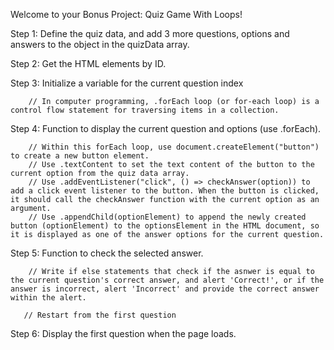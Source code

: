 Welcome to your Bonus Project: Quiz Game With Loops!

Step 1: Define the quiz data, and add 3 more questions, options and answers to the object in the quizData array.

Step 2: Get the HTML elements by ID.

Step 3: Initialize a variable for the current question index
  
        // In computer programming, .forEach loop (or for-each loop) is a control flow statement for traversing items in a collection.

Step 4: Function to display the current question and options (use .forEach).

        // Within this forEach loop, use document.createElement("button") to create a new button element.
        // Use .textContent to set the text content of the button to the current option from the quiz data array.
        // Use .addEventListener("click", () => checkAnswer(option)) to add a click event listener to the button. When the button is clicked, it should call the checkAnswer function with the current option as an argument.
        // Use .appendChild(optionElement) to append the newly created button (optionElement) to the optionsElement in the HTML document, so it is displayed as one of the answer options for the current question.

Step 5: Function to check the selected answer.

        // Write if else statements that check if the asnwer is equal to the current question's correct answer, and alert 'Correct!', or if the answer is incorrect, alert 'Incorrect' and provide the correct answer within the alert.

       // Restart from the first question

Step 6: Display the first question when the page loads.
